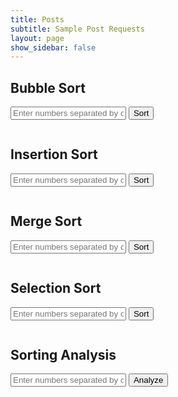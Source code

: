 ```yaml
---
title: Posts
subtitle: Sample Post Requests
layout: page
show_sidebar: false
---
```


## Bubble Sort
<p>
<input type="text" id="bubbleInput" placeholder="Enter numbers separated by commas" />
<button onclick="sendSortRequest('bubble')">Sort</button>
<pre id="bubbleResult"></pre>

## Insertion Sort

<input type="text" id="insertionInput" placeholder="Enter numbers separated by commas" />
<button onclick="sendSortRequest('insertion')">Sort</button>
<pre id="insertionResult"></pre>

## Merge Sort

<input type="text" id="mergeInput" placeholder="Enter numbers separated by commas" />
<button onclick="sendSortRequest('merge')">Sort</button>
<pre id="mergeResult"></pre>

## Selection Sort

<input type="text" id="selectionInput" placeholder="Enter numbers separated by commas" />
<button onclick="sendSortRequest('selection')">Sort</button>
<pre id="selectionResult"></pre>

## Sorting Analysis

<input type="text" id="analysisInput" placeholder="Enter numbers separated by commas for analysis" />
<button onclick="analyzeSorts()">Analyze</button>
<pre id="analysisResult"></pre>

</script>
<!DOCTYPE html>
<html lang="en">
<head>
  <meta charset="UTF-8">
  <meta name="viewport" content="width=device-width, initial-scale=1.0">
  <style>
     .box {
        width: 30px;
        height: 30px;
        margin: 2px;
        text-align: center;
        line-height: 30px;
        border: 1px solid #000;
    }
  </style>

<script>
    function sendSortRequest(sortType) {
        var data = document.getElementById('sortInput').value;
        var requestData = data.split(',').map(Number);

        visualizeSort(sortType, requestData);
    }

    function visualizeSort(sortType, data) {
        const containerId = sortType + 'Result';
        const container = document.getElementById(containerId);
        container.innerHTML = '';

        const visualization = document.createElement('div');
        visualization.id = sortType + 'Visualization';
        visualization.style.display = 'flex';

        data.forEach((num, index) => {
            const box = document.createElement('div');
            box.className = 'box';
            box.textContent = num;
            box.style.backgroundColor = getBackgroundColor(index);
            visualization.appendChild(box);
        });

        container.appendChild(visualization);

        animateSort(sortType, data);
    }

    function getBackgroundColor(index) {
        if (index % 3 === 0) {
            return 'lightblue';
        } else if (index % 3 === 1) {
            return 'lightgreen';
        } else {
            return 'lightcoral'; // Add light red as the third color
        }
    }

    async function animateSort(sortType, data) {
        const visualization = document.getElementById(sortType + 'Visualization');
        const length = data.length;

        for (let i = 0; i < length - 1; i++) {
            for (let j = 0; j < length - i - 1; j++) {
                visualization.children[j].style.backgroundColor = 'yellow';
                visualization.children[j + 1].style.backgroundColor = 'yellow';

                await sleep(500);

                if (data[j] > data[j + 1]) {
                    const temp = data[j];
                    data[j] = data[j + 1];
                    data[j + 1] = temp;

                    updateVisualization(sortType, data);
                }

                visualization.children[j].style.backgroundColor = getBackgroundColor(j);
                visualization.children[j + 1].style.backgroundColor = getBackgroundColor(j + 1);
            }
        }

        updateVisualization(sortType, data);
    }

    function updateVisualization(sortType, data) {
        const visualization = document.getElementById(sortType + 'Visualization');
        visualization.innerHTML = '';

        data.forEach((num, index) => {
            const box = document.createElement('div');
            box.className = 'box';
            box.textContent = num;
            box.style.backgroundColor = getBackgroundColor(index);
            visualization.appendChild(box);
        });
    }

    function sleep(ms) {
        return new Promise(resolve => setTimeout(resolve, ms));
    }
</script>

